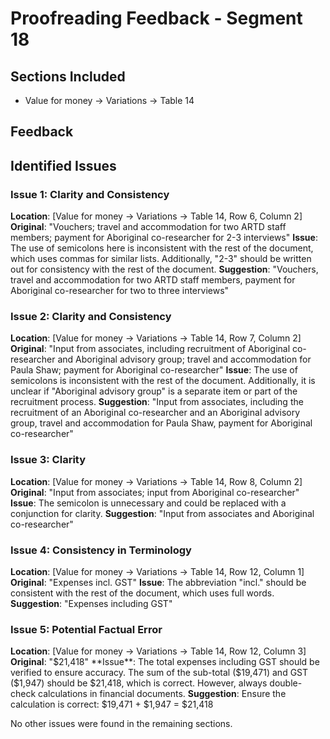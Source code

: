 # Proofreading Feedback - Segment 18

## Sections Included
- Value for money → Variations → Table 14

## Feedback

## Identified Issues

### Issue 1: Clarity and Consistency
**Location**: [Value for money → Variations → Table 14, Row 6, Column 2]
**Original**: "Vouchers; travel and accommodation for two ARTD staff members; payment for Aboriginal co-researcher for 2-3 interviews"
**Issue**: The use of semicolons here is inconsistent with the rest of the document, which uses commas for similar lists. Additionally, "2-3" should be written out for consistency with the rest of the document.
**Suggestion**: "Vouchers, travel and accommodation for two ARTD staff members, payment for Aboriginal co-researcher for two to three interviews"

### Issue 2: Clarity and Consistency
**Location**: [Value for money → Variations → Table 14, Row 7, Column 2]
**Original**: "Input from associates, including recruitment of Aboriginal co-researcher and Aboriginal advisory group; travel and accommodation for Paula Shaw; payment for Aboriginal co-researcher"
**Issue**: The use of semicolons is inconsistent with the rest of the document. Additionally, it is unclear if "Aboriginal advisory group" is a separate item or part of the recruitment process.
**Suggestion**: "Input from associates, including the recruitment of an Aboriginal co-researcher and an Aboriginal advisory group, travel and accommodation for Paula Shaw, payment for Aboriginal co-researcher"

### Issue 3: Clarity
**Location**: [Value for money → Variations → Table 14, Row 8, Column 2]
**Original**: "Input from associates; input from Aboriginal co-researcher"
**Issue**: The semicolon is unnecessary and could be replaced with a conjunction for clarity.
**Suggestion**: "Input from associates and Aboriginal co-researcher"

### Issue 4: Consistency in Terminology
**Location**: [Value for money → Variations → Table 14, Row 12, Column 1]
**Original**: "Expenses incl. GST"
**Issue**: The abbreviation "incl." should be consistent with the rest of the document, which uses full words.
**Suggestion**: "Expenses including GST"

### Issue 5: Potential Factual Error
**Location**: [Value for money → Variations → Table 14, Row 12, Column 3]
**Original**: "$21,418"
**Issue**: The total expenses including GST should be verified to ensure accuracy. The sum of the sub-total ($19,471) and GST ($1,947) should be $21,418, which is correct. However, always double-check calculations in financial documents.
**Suggestion**: Ensure the calculation is correct: $19,471 + $1,947 = $21,418

No other issues were found in the remaining sections.